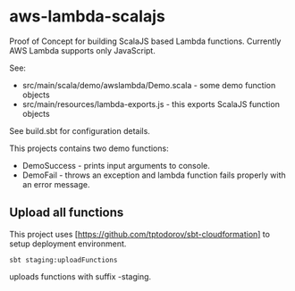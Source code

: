 # aws-lambda-scalajs

Proof of Concept for building ScalaJS based Lambda functions. Currently AWS Lambda supports only JavaScript.

See:
 * src/main/scala/demo/awslambda/Demo.scala - some demo function objects
 * src/main/resources/lambda-exports.js  - this exports ScalaJS function objects 
 
See build.sbt for configuration details.

This projects contains two demo functions:

 * DemoSuccess - prints input arguments to console.
 * DemoFail - throws an exception and lambda function fails properly with an error message.

## Upload all functions

This project uses [https://github.com/tptodorov/sbt-cloudformation] to setup deployment environment.

    sbt staging:uploadFunctions
  
uploads functions with suffix -staging.


 

 
